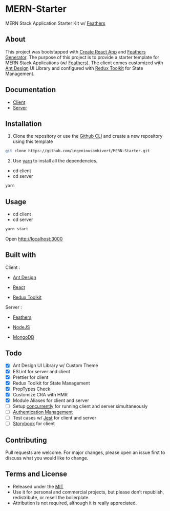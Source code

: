 # MERN-Starter

MERN Stack Application Starter Kit w/ [Feathers](https://docs.feathersjs.com)

## About

This project was bootstapped with [Create React App](https://facebook.github.io/create-react-app/) and [Feathers Generator](https://docs.feathersjs.com/guides/basics/generator.html). The purpose of this project is to provide a starter template for MERN Stack Applications (w/ [Feathers](https://docs.feathersjs.com)). The client comes customized with [Ant Design](https://ant.design) UI Library and configured with [Redux Toolkit](https://redux-toolkit.js.org/) for State Management.

## Documentation

- [Client](https://github.com/ingeniousambivert/MERN-Starter/tree/main/client#client)
- [Server](https://github.com/ingeniousambivert/MERN-Starter/tree/main/server#server)

## Installation

1. Clone the repository or use the [Github CLI](https://cli.github.com/) and create a new repository using this template

```bash
git clone https://github.com/ingeniousambivert/MERN-Starter.git
```

2. Use [yarn](https://yarnpkg.com/) to install all the dependencies.

- cd client
- cd server

```bash
yarn
```

## Usage

- cd client
- cd server

```bash
yarn start
```

Open <http://localhost:3000>

## Built with

Client :

- [Ant Design](https://ant.design)

- [React](https://www.reactjs.org)

- [Redux Toolkit](https://redux-toolkit.js.org/)

Server :

- [Feathers](https://docs.feathersjs.com)

- [NodeJS](https://nodejs.org)

- [MongoDB](https://www.mongodb.com)

## Todo

- [x] Ant Design UI Library w/ Custom Theme
- [x] ESLint for server and client
- [x] Prettier for client
- [x] Redux Toolkit for State Management
- [x] PropTypes Check
- [x] Customize CRA with HMR
- [x] Module Aliases for client and server
- [ ] Setup [concurrently](https://www.npmjs.com/package/concurrently) for running client and server simultaneously
- [ ] [Authentication Management](<https://feathers-plus.github.io/v1/authentication-management/>)
- [ ] Test cases w/ [Jest](https://jestjs.io/) for client and server
- [ ] [Storybook](https://storybook.js.org/) for client

## Contributing

Pull requests are welcome. For major changes, please open an issue first to discuss what you would like to change.

## Terms and License

- Released under the [MIT](https://choosealicense.com/licenses/mit/)
- Use it for personal and commercial projects, but please don’t republish, redistribute, or resell the boilerplate.
- Attribution is not required, although it is really appreciated.
